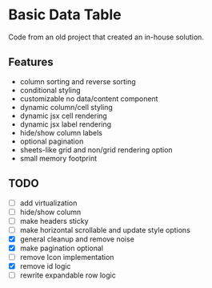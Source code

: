 # Basic Data Table

Code from an old project that created an in-house solution.

## Features
- column sorting and reverse sorting
- conditional styling
- customizable no data/content component
- dynamic column/cell styling
- dynamic jsx cell rendering
- dynamic jsx label rendering
- hide/show column labels
- optional pagination
- sheets-like grid and non/grid rendering option
- small memory footprint

## TODO
- [ ] add virtualization
- [ ] hide/show column
- [ ] make headers sticky
- [ ] make horizontal scrollable and update style options
- [x] general cleanup and remove noise
- [x] make pagination optional
- [ ] remove Icon implementation
- [x] remove id logic
- [ ] rewrite expandable row logic
